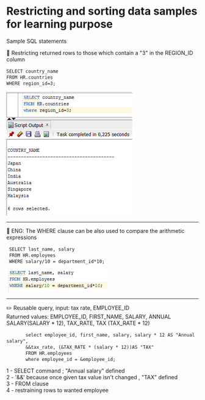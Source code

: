 # Restricting and sorting data samples for learning purpose
Sample SQL statements

:wrench: Restricting returned rows to those which contain a "3" in the REGION_ID column

    SELECT country_name
    FROM HR.countries
    WHERE region_id=3;

![alt text](https://github.com/pawlowskaanna/sandbox-sql/blob/master/03-restricting-and-storing-data/images/ch03-where-clause.PNG )

---

:wrench: ENG: The WHERE clause can be also used to compare the arithmetic expressions
           
     SELECT last_name, salary
     FROM HR.employees
     WHERE salary/10 = department_id*10;
![alt text](https://github.com/pawlowskaanna/sandbox-sql/blob/master/03-restricting-and-storing-data/images/ch03-comparing-expressions.PNG )

---
:pencil2:
Reusable query, input: tax rate, EMPLOYEE_ID </br>
Raturned values: EMPLOYEE_ID, FIRST_NAME, SALARY, ANNUAL SALARY(SALARY * 12), TAX_RATE, TAX (TAX_RATE * 12) 

           select employee_id, first_name, salary, salary * 12 AS "Annual salary", 
           &&tax_rate, (&TAX_RATE * (salary * 12))AS "TAX"
           FROM HR.employees
           where employee_id = &employee_id;
           
1 - SELECT command ; "Annual salary" defined </br>
2 - '&&' because once given tax value isn't changed , "TAX" defined </br>
3 - FROM clause </br>
4 - restraining rows to wanted employee </br>
